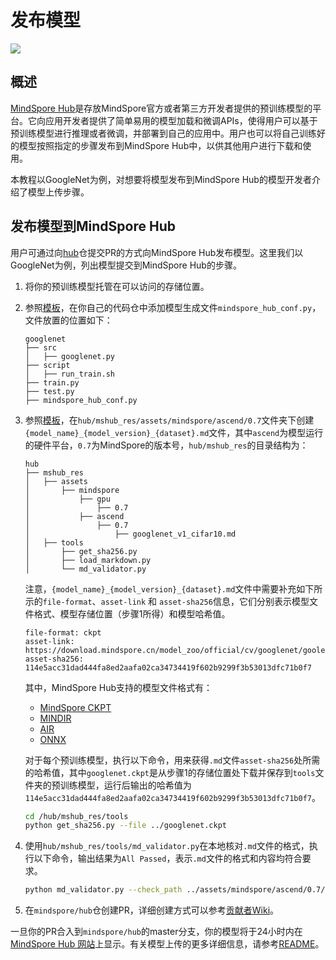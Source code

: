 # 发布模型

<a href="https://gitee.com/mindspore/docs/blob/r1.5/docs/hub/docs/source_zh_cn/publish_model.md" target="_blank"><img src="https://gitee.com/mindspore/docs/raw/r1.5/resource/_static/logo_source.png"></a>

## 概述

[MindSpore Hub](https://www.mindspore.cn/resources/hub/)是存放MindSpore官方或者第三方开发者提供的预训练模型的平台。它向应用开发者提供了简单易用的模型加载和微调APIs，使得用户可以基于预训练模型进行推理或者微调，并部署到自己的应用中。用户也可以将自己训练好的模型按照指定的步骤发布到MindSpore Hub中，以供其他用户进行下载和使用。

本教程以GoogleNet为例，对想要将模型发布到MindSpore Hub的模型开发者介绍了模型上传步骤。

## 发布模型到MindSpore Hub

用户可通过向[hub](https://gitee.com/mindspore/hub)仓提交PR的方式向MindSpore Hub发布模型。这里我们以GoogleNet为例，列出模型提交到MindSpore Hub的步骤。

1. 将你的预训练模型托管在可以访问的存储位置。

2. 参照[模板](https://gitee.com/mindspore/models/blob/r1.5/official/cv/googlenet/mindspore_hub_conf.py)，在你自己的代码仓中添加模型生成文件`mindspore_hub_conf.py`，文件放置的位置如下：

   ```text
   googlenet
   ├── src
   │   ├── googlenet.py
   ├── script
   │   ├── run_train.sh
   ├── train.py
   ├── test.py
   ├── mindspore_hub_conf.py
   ```

3. 参照[模板](https://gitee.com/mindspore/hub/blob/r1.5/mshub_res/assets/mindspore/ascend/0.7/googlenet_v1_cifar10.md#)，在`hub/mshub_res/assets/mindspore/ascend/0.7`文件夹下创建`{model_name}_{model_version}_{dataset}.md`文件，其中`ascend`为模型运行的硬件平台，`0.7`为MindSpore的版本号，`hub/mshub_res`的目录结构为：

   ```text
   hub
   ├── mshub_res
   │   ├── assets
   │       ├── mindspore
   │           ├── gpu
   │               ├── 0.7
   │           ├── ascend
   │               ├── 0.7
   │                   ├── googlenet_v1_cifar10.md
   │   ├── tools
   │       ├── get_sha256.py
   │       ├── load_markdown.py
   │       └── md_validator.py
   ```

   注意，`{model_name}_{model_version}_{dataset}.md`文件中需要补充如下所示的`file-format`、`asset-link` 和 `asset-sha256`信息，它们分别表示模型文件格式、模型存储位置（步骤1所得）和模型哈希值。

   ```text
   file-format: ckpt
   asset-link: https://download.mindspore.cn/model_zoo/official/cv/googlenet/goolenet_ascend_0.2.0_cifar10_official_classification_20200713/googlenet.ckpt
   asset-sha256: 114e5acc31dad444fa8ed2aafa02ca34734419f602b9299f3b53013dfc71b0f7
   ```

   其中，MindSpore Hub支持的模型文件格式有：
   - [MindSpore CKPT](https://www.mindspore.cn/docs/programming_guide/zh-CN/r1.5/save_model.html#checkpoint)
   - [MINDIR](https://www.mindspore.cn/docs/programming_guide/zh-CN/r1.5/save_model.html#mindir)
   - [AIR](https://www.mindspore.cn/docs/programming_guide/zh-CN/r1.5/save_model.html#air)
   - [ONNX](https://www.mindspore.cn/docs/programming_guide/zh-CN/r1.5/save_model.html#onnx)

   对于每个预训练模型，执行以下命令，用来获得`.md`文件`asset-sha256`处所需的哈希值，其中`googlenet.ckpt`是从步骤1的存储位置处下载并保存到`tools`文件夹的预训练模型，运行后输出的哈希值为`114e5acc31dad444fa8ed2aafa02ca34734419f602b9299f3b53013dfc71b0f7`。

   ```bash
   cd /hub/mshub_res/tools
   python get_sha256.py --file ../googlenet.ckpt
   ```

4. 使用`hub/mshub_res/tools/md_validator.py`在本地核对`.md`文件的格式，执行以下命令，输出结果为`All Passed`，表示`.md`文件的格式和内容均符合要求。

   ```bash
   python md_validator.py --check_path ../assets/mindspore/ascend/0.7/googlenet_v1_cifar10.md
   ```

5. 在`mindspore/hub`仓创建PR，详细创建方式可以参考[贡献者Wiki](https://gitee.com/mindspore/mindspore/blob/r1.5/CONTRIBUTING.md#)。

一旦你的PR合入到`mindspore/hub`的master分支，你的模型将于24小时内在[MindSpore Hub 网站](https://www.mindspore.cn/resources/hub)上显示。有关模型上传的更多详细信息，请参考[README](https://gitee.com/mindspore/hub/blob/r1.5/mshub_res/README.md#)。
